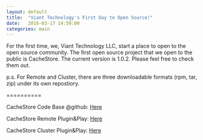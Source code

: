 ```yaml
---
layout: default
title:  "Viant Technology's First Day to Open Source!"
date:   2016-03-17 14:50:00
categories: main
---
```


For the first time, we, Viant Technology LLC, start a place to open to the open source community.  The first open source project that we open to the public is CacheStore.
The current version is 1.0.2.  Please feel free to check them out.

p.s. For Remote and Cluster, there are three downloadable formats (rpm, tar, zip) under its own repostiory.

==========

CacheStore Code Base @github: [Here][csCodeBase]

CacheStore Remote Plugin&Play: [Here][csRemote]

CacheStore Cluster Plugin&Play: [Here][csCluster]

[csCodeBase]: https://github.com/viant/CacheStore
[csRemote]: https://github.com/viant/CacheStore-deploy
[csCluster]: https://github.com/viant/CacheStore-deploy-cluster
